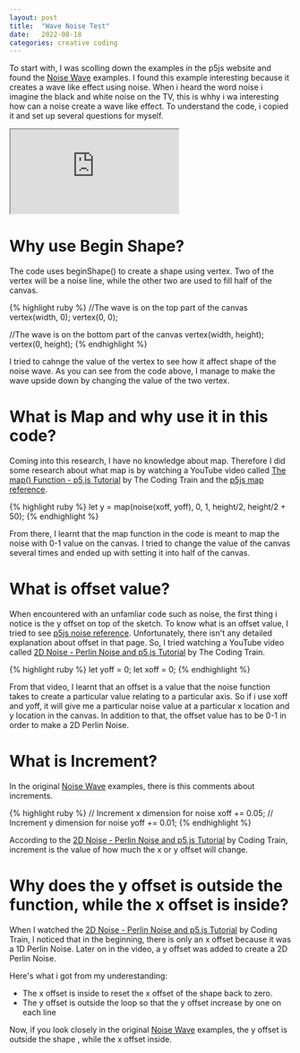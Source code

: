 ```yaml
---
layout: post
title:  "Wave Noise Test"
date:   2022-08-18
categories: creative coding
---
```


To start with, I was scolling down the examples in the p5js website and found the [Noise Wave][noise-wave] examples. I found this example interesting because it creates a wave like effect using noise. When i heard the word noise i imagine the black and white noise on the TV, this is whhy i wa interesting how can a noise create a wave like effect.
To understand the code, i copied it and set up several questions for myself.

<iframe src="https://editor.p5js.org/reilivia/full/Ullt443Y1"></iframe>

# Why use Begin Shape?
The code uses beginShape() to create a shape using vertex. Two of the vertex will be a noise line, while the other two are used to fill half of the canvas.

{% highlight ruby %}
//The wave is on the top part of the canvas
  vertex(width, 0);
  vertex(0, 0);
  
//The wave is on the bottom part of the canvas
  vertex(width, height);
  vertex(0, height);
{% endhighlight %}

I tried to cahnge the value of the vertex to see how it affect shape of the noise wave. As you can see from the code above, I manage to make the wave upside down by changing the value of the two vertex.

# What is Map and why use it in this code?
Coming into this research, I have no knowledge about map. Therefore I did some research about what map is by watching a YouTube video called [The map() Function - p5.js Tutorial][map-1] by The Coding Train and the [p5js map reference][map-2].

{% highlight ruby %}
    let y = map(noise(xoff, yoff), 0, 1, height/2, height/2 + 50);
{% endhighlight %}

From there, I learnt that the map function in the code is meant to map the noise with 0-1 value on the canvas. I tried to change the value of the canvas several times and ended up with setting it into half of the canvas.

# What is offset value?
When encountered with an unfamliar code such as noise, the first thing i notice is the y offset on top of the sketch. To know what is an offset value, I tried to see [p5js noise reference][noise-1]. Unfortunately, there isn't any detailed explanation about offset in that page. So, I tried watching a YouTube video called [2D Noise - Perlin Noise and p5.js Tutorial][noise-2] by The Coding Train.

{% highlight ruby %}
let yoff = 0;
let xoff = 0;
{% endhighlight %}

From that video, I learnt that an offset is a value that the noise function takes to create a particular value relating to a particular axis. So if i use xoff and yoff, it will give me a particular noise value at a particular x location and y location in the canvas. In addition to that, the offset value has to be 0-1 in order to make a 2D Perlin Noise.

# What is Increment?
In the original [Noise Wave][noise-wave] examples, there is this comments about increments.

{% highlight ruby %}
 // Increment x dimension for noise
    xoff += 0.05;
 // Increment y dimension for noise
    yoff += 0.01;
{% endhighlight %}

According to the [2D Noise - Perlin Noise and p5.js Tutorial][noise-2] by Coding Train, increment is the value of how much the x or y offset will change.

# Why does the y offset is outside the function, while the x offset is inside?

When I watched the [2D Noise - Perlin Noise and p5.js Tutorial][noise-2] by Coding Train, I noticed that in the beginning, there is only an x offset because it was a 1D Perlin Noise. Later on in the video, a y offset was added to create a 2D Perlin Noise. 

Here's what i got from my underestanding:
* The x offset is inside to reset the x offset of the shape back to zero. 
* The y offset is outside the loop so that the y offset increase by one on each line

Now, if you look closely in the original [Noise Wave][noise-wave] examples, the y offset is outside the shape , while the x offset inside. 


[noise-wave]: https://p5js.org/examples/math-noise-wave.html 

[map-1]: https://youtu.be/nicMAoW6u1g 
[map-2]: https://p5js.org/reference/#/p5/map 

[noise-1]: https://p5js.org/reference/#/p5/noise 
[noise-2]: https://youtu.be/ikwNrFvnL3g 